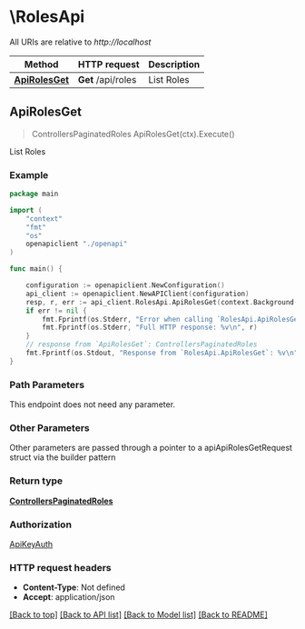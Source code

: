 # \RolesApi

All URIs are relative to *http://localhost*

Method | HTTP request | Description
------------- | ------------- | -------------
[**ApiRolesGet**](RolesApi.md#ApiRolesGet) | **Get** /api/roles | List Roles



## ApiRolesGet

> ControllersPaginatedRoles ApiRolesGet(ctx).Execute()

List Roles



### Example

```go
package main

import (
    "context"
    "fmt"
    "os"
    openapiclient "./openapi"
)

func main() {

    configuration := openapiclient.NewConfiguration()
    api_client := openapiclient.NewAPIClient(configuration)
    resp, r, err := api_client.RolesApi.ApiRolesGet(context.Background()).Execute()
    if err != nil {
        fmt.Fprintf(os.Stderr, "Error when calling `RolesApi.ApiRolesGet``: %v\n", err)
        fmt.Fprintf(os.Stderr, "Full HTTP response: %v\n", r)
    }
    // response from `ApiRolesGet`: ControllersPaginatedRoles
    fmt.Fprintf(os.Stdout, "Response from `RolesApi.ApiRolesGet`: %v\n", resp)
}
```

### Path Parameters

This endpoint does not need any parameter.

### Other Parameters

Other parameters are passed through a pointer to a apiApiRolesGetRequest struct via the builder pattern


### Return type

[**ControllersPaginatedRoles**](ControllersPaginatedRoles.md)

### Authorization

[ApiKeyAuth](../README.md#ApiKeyAuth)

### HTTP request headers

- **Content-Type**: Not defined
- **Accept**: application/json

[[Back to top]](#) [[Back to API list]](../README.md#documentation-for-api-endpoints)
[[Back to Model list]](../README.md#documentation-for-models)
[[Back to README]](../README.md)

